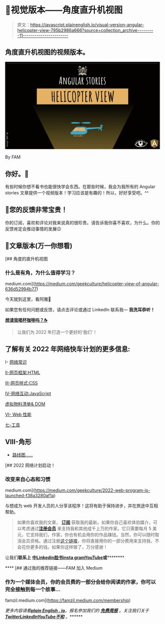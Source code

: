 # 👀视觉版本——角度直升机视图

> 原文：<https://javascript.plainenglish.io/visual-version-angular-helicopter-view-795b2986a666?source=collection_archive---------11----------------------->

## 角度直升机视图的视频版本。

![](img/0fc47e5bd8da7497523ab59be748913f.png)

By FAM

## 你好。👋

有些时候你想不看书也能很快学会东西。在那些时候，我会为我所有的 Angular stories 文章提供一个视频版本！学习应该是有趣的！所以，好好享受吧。^^

## 💎您的反馈非常宝贵！

你的订阅，喜欢和评论对我来说真的很珍贵。请告诉我你喜不喜欢，为什么。你的反馈肯定会推动事情的发展😉

## 📰文章版本(万一你想看)

[](https://medium.com/geekculture/helicopter-view-of-angular-636d52994b77) [## 角度的直升机视图

### 什么是有角，为什么值得学习？

medium.com](https://medium.com/geekculture/helicopter-view-of-angular-636d52994b77) 

今天就到这里，看阿雅🙋

如果您有任何问题或反馈，请点击评论或通过 LinkedIn 联系我— **我洗耳恭听！**

[**想请我喝杯咖啡吗？☕️**](https://www.buymeacoffee.com/fatimaamzil)

> 让我们为 2022 年打造一个更好的‘我们’！

## 了解有关 2022 年网络快车计划的更多信息:

I- [网络常识](https://medium.com/geekculture/2022-web-program-chapter-n-1-is-done-499fb0707220?source=your_stories_page----------------------------------------)

[II-网页框架:HTML](https://famzil.medium.com/your-html-essentials-69d9b2349355?source=your_stories_page----------------------------------------)

[III-网页样式:CSS](https://medium.com/geekculture/recap-of-the-css-chapter-ae388d51e564?source=your_stories_page----------------------------------------)

[IV-网络互动:JavaScript](https://levelup.gitconnected.com/congrats-to-js-chapter-finishers-e38a3ca1612c)

[虚拟物料清单& DOM](http://8c48)

[VI- Web 性能](/my-web-articles-roadmap-for-2022-20387cab9b07#e71b)

[七-工具](https://famzil.medium.com/6-essential-frontend-tools-a95995f85eee?source=your_stories_page-------------------------------------)

## VIII-角形

*   [路线图……](https://famzil.medium.com/angular-stories-the-opening-c44d6341e8f3)

[](https://medium.com/geekculture/2022-web-program-is-launched-f38a3280af1a) [## 2022 网络计划启动！

### 改变来自心态和习惯

medium.com](https://medium.com/geekculture/2022-web-program-is-launched-f38a3280af1a) 

与想成为 web 开发人员的人分享该程序！这将有助于保持进步，并在旅途中互相帮助。

> 如果你喜欢我的文章， [**订阅**](https://famzil.medium.com/subscribe) 获取我的最新。如果你自己喜欢体验媒介，可以考虑通过[**注册会员**](https://famzil.medium.com/membership) 来支持我和其他成千上万的作家。它只需要每月 5 美元，它支持我们，作家，你也有机会用你的作品赚钱。当然，你可以随时取消会员资格。通过注册[这个链接](https://famzil.medium.com/membership)，你将直接用你的一部分费用来支持我，不会花你更多的钱。如果你这样做了，万分感谢！

让我们**联系上** [**中**](https://medium.com/@famzil/)**[**Linkedin**](https://www.linkedin.com/in/fatima-amzil-9031ba95/)**[**脸书**](https://www.facebook.com/The-Front-End-World)**[**insta gram**](https://www.instagram.com/the_frontend_world/)**[**YouTube**](https://www.youtube.com/channel/UCaxr-f9r6P1u7Y7SKFHi12g)**或**********

****[](https://famzil.medium.com/membership) [## 通过我的推荐链接——FAM 加入 Medium

### 作为一个媒体会员，你的会员费的一部分会给你阅读的作家，你可以完全接触到每一个故事…

famzil.medium.com](https://famzil.medium.com/membership) 

*更多内容请看*[***plain English . io***](https://plainenglish.io/)*。报名参加我们的* [***免费周报***](http://newsletter.plainenglish.io/) *。关注我们关于*[***Twitter***](https://twitter.com/inPlainEngHQ)[***LinkedIn***](https://www.linkedin.com/company/inplainenglish/)*[***YouTube***](https://www.youtube.com/channel/UCtipWUghju290NWcn8jhyAw)*[***不和***](https://discord.gg/GtDtUAvyhW) *。*******